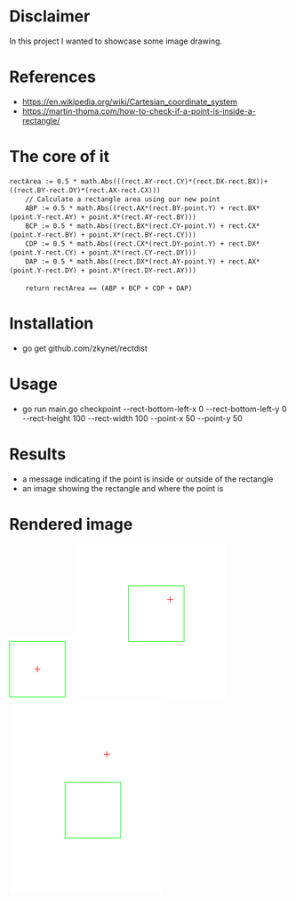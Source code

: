 # Disclaimer
In this project I wanted to showcase some image drawing.


# References
- https://en.wikipedia.org/wiki/Cartesian_coordinate_system
- https://martin-thoma.com/how-to-check-if-a-point-is-inside-a-rectangle/

# The core of it
```
rectArea := 0.5 * math.Abs(((rect.AY-rect.CY)*(rect.DX-rect.BX))+((rect.BY-rect.DY)*(rect.AX-rect.CX)))
	// Calculate a rectangle area using our new point
	ABP := 0.5 * math.Abs((rect.AX*(rect.BY-point.Y) + rect.BX*(point.Y-rect.AY) + point.X*(rect.AY-rect.BY)))
	BCP := 0.5 * math.Abs((rect.BX*(rect.CY-point.Y) + rect.CX*(point.Y-rect.BY) + point.X*(rect.BY-rect.CY)))
	CDP := 0.5 * math.Abs((rect.CX*(rect.DY-point.Y) + rect.DX*(point.Y-rect.CY) + point.X*(rect.CY-rect.DY)))
	DAP := 0.5 * math.Abs((rect.DX*(rect.AY-point.Y) + rect.AX*(point.Y-rect.DY) + point.X*(rect.DY-rect.AY)))

	return rectArea == (ABP + BCP + CDP + DAP)

```

# Installation
- go get github.com/zkynet/rectdist

# Usage
- go run main.go checkpoint --rect-bottom-left-x 0 --rect-bottom-left-y 0 --rect-height 100 --rect-width 100 --point-x 50 --point-y 50

# Results
- a message indicating if the point is inside or outside of the rectangle
- an image showing the rectangle and where the point is

# Rendered image
![alt text](draw1.png) ![alt text](draw.png)  ![alt text](draw2.png)

